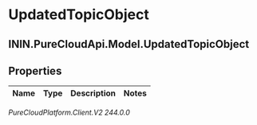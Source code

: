 # UpdatedTopicObject

## ININ.PureCloudApi.Model.UpdatedTopicObject

## Properties

|Name | Type | Description | Notes|
|------------ | ------------- | ------------- | -------------|



_PureCloudPlatform.Client.V2 244.0.0_
